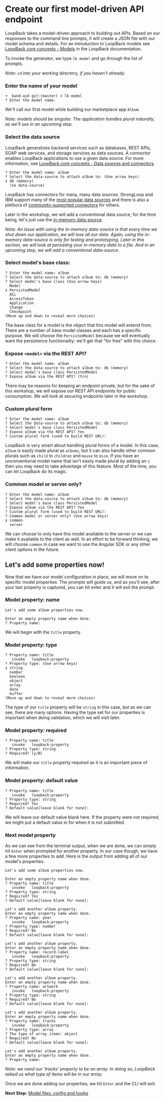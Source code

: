 # Create our first model-driven API endpoint

LoopBack takes a model-driven approach to building out APIs. Based on our responses to the command line prompts, it will create a JSON file with our model schema and details.  For an introduction to LoopBack models see [LoopBack core concepts -  Models](http://loopback.io/doc/en/lb3/LoopBack-core-concepts.html#models) in the LoopBack documentation.

To invoke the generator, we type `lb model` and go through the list of prompts.

_Note: `cd` into your working directory, if you haven't already._

### Enter the name of your model

```
➜  band-aid git:(master) ✗ lb model
? Enter the model name:
```

We'll call our first model while building our marketplace app `Album`.

_Note: models should be singular. The application handles plural naturally, as we'll see in an upcoming step._

### Select the data source

LoopBack generalizes backend services such as databases, REST APIs, SOAP web services, and storage services as data sources.
A _connector_ enables LoopBack applications to use a given data source.  For more information, see [LoopBack core concepts - Data sources and connectors](http://loopback.io/doc/en/lb3/LoopBack-core-concepts.html#data-sources-and-connectors).

```
? Enter the model name: album
? Select the data-source to attach album to: (Use arrow keys)
❯ db (memory)
  (no data-source)
```

LoopBack has connectors for many, many data sources. StrongLoop and IBM support many of the [most popular data sources](http://loopback.io/doc/en/lb3/Connectors-reference.html) and there is also a plethora of [community-supported connectors](http://loopback.io/doc/en/lb3/Community-connectors.html) for others. 

Later in the workshop, we will add a conventional data source, for the time being, let's just use the [in-memory data-source](http://loopback.io/doc/en/lb3/Memory-connector.html).

_Note: An issue with using the in-memory data-source is that every time we shut down our application, we will lose all our data. Again, using the in-memory data-source is only for testing and prototyping. Later in this section, we will look at persisting your in-memory data to a file. And in an upcoming step, we will add a conventional data-source._

### Select model's base class:

```
? Enter the model name: album
? Select the data-source to attach album to: db (memory)
? Select model's base class (Use arrow keys)
  Model
❯ PersistedModel
  ACL
  AccessToken
  Application
  Change
  Checkpoint
(Move up and down to reveal more choices)
```

The base class for a model is the object that this model will extend from. There are a number of base model classes and each has a specific purpose. We will choose the `PersistedModel` because we will eventually want the persistence functionality: we'll get that "for free" with this choice.

### Expose `<model>` via the REST API?

```
? Enter the model name: album
? Select the data-source to attach album to: db (memory)
? Select model's base class PersistedModel
? Expose album via the REST API? (Y/n)
```

There may be reasons for keeping an endpoint private, but for the sake of this workshop, we will expose our REST API endpoints for public consumption. We will look at securing endpoints later in the workshop.

### Custom plural form

```
? Enter the model name: album
? Select the data-source to attach album to: db (memory)
? Select model's base class PersistedModel
? Expose album via the REST API? Yes
? Custom plural form (used to build REST URL):
```

LoopBack is very smart about handling plural forms of a model. In this case, `album` is easily made plural as `albums`, but it can also handle other common plurals such as `child` to `children` and `mouse` to `mice`. If you have an unconventional model name that isn't easily made plural by adding an `s` then you may need to take advantage of this feature. Most of the time, you can let LoopBack do its magic.

### Common model or server only?

```
? Enter the model name: album
? Select the data-source to attach album to: db (memory)
? Select model's base class PersistedModel
? Expose album via the REST API? Yes
? Custom plural form (used to build REST URL):
? Common model or server only? (Use arrow keys)
❯ common
  server
```

We can choose to only have this model available to the server or we can make it available to the client as well. In an effort to be forward thinking, we will choose `common` in case we want to use the Angular SDK or any other client options in the future.

## Let's add some properties now!

Now that we have our model configuration in place, we will move on to specific model properties. The prompts will guide us, and as you'll see, after your last property is captured, you can hit enter and it will exit the prompt.

### Model property: name

```
Let's add some album properties now.

Enter an empty property name when done.
? Property name:
```

We will begin with the `title` property.

### Model property: type

```
? Property name: title
   invoke   loopback:property
? Property type: (Use arrow keys)
❯ string
  number
  boolean
  object
  array
  date
  buffer
(Move up and down to reveal more choices)
```

The type of our `title` property will be `string` in this case, but as we can see, there are many options. Having the type set for our properties is important when doing validation, which we will visit later.

### Model property: required

```
? Property name: title
   invoke   loopback:property
? Property type: string
? Required? (y/N)
```

We will make our `title` property required as it is an important piece of information.

### Model property: default value

```
? Property name: title
   invoke   loopback:property
? Property type: string
? Required? Yes
? Default value[leave blank for none]:
```

We will leave our default value blank here. If the property were not required, we might put a default value in for when it is not submitted.

### Next model property

As we can see from the terminal output, when we are done, we can simply hit `Enter` when prompted for another property. In our case though, we have a few more properties to add. Here is the output from adding all of our model's properties:

```
Let's add some album properties now.

Enter an empty property name when done.
? Property name: title
   invoke   loopback:property
? Property type: string
? Required? Yes
? Default value[leave blank for none]:

Let's add another album property.
Enter an empty property name when done.
? Property name: year
   invoke   loopback:property
? Property type: number
? Required? No
? Default value[leave blank for none]:

Let's add another album property.
Enter an empty property name when done.
? Property name: record-label
   invoke   loopback:property
? Property type: string
? Required? No
? Default value[leave blank for none]:

Let's add another album property.
Enter an empty property name when done.
? Property name: artwork
   invoke   loopback:property
? Property type: string
? Required? No
? Default value[leave blank for none]:

Let's add another album property.
Enter an empty property name when done.
? Property name: tracks
   invoke   loopback:property
? Property type: array
? The type of array items: object
? Required? No
? Default value[leave blank for none]:

Let's add another album property.
Enter an empty property name when done.
? Property name:
```

_Note: we need our 'tracks' property to be an array. In doing so, LoopBack asked us what type of items will be in our array._

Once we are done adding our properties, we hit `Enter` and the CLI will exit.

**Next Step:** [Model files: config and hooks](03-model-files.md)
